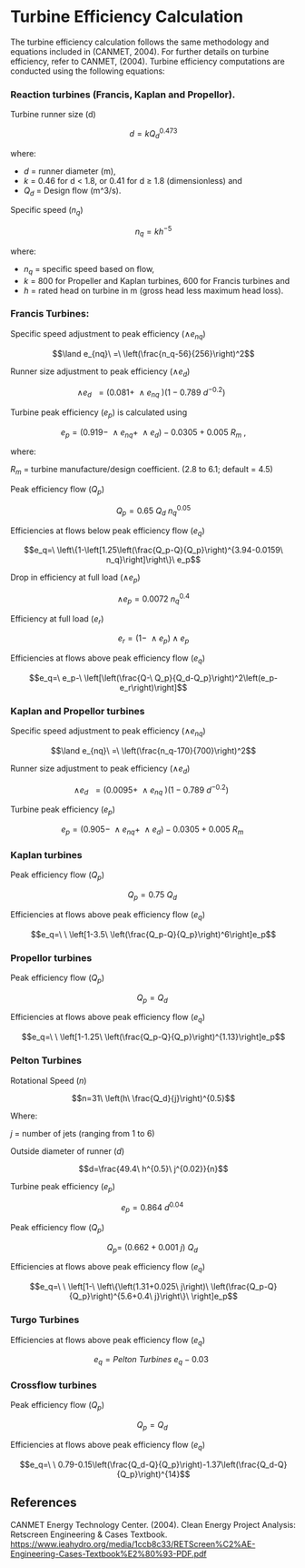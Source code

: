 # Turbine Efficiency Calculation

The turbine efficiency calculation follows the same methodology and equations included in (CANMET, 2004). For further details on turbine efficiency, refer to CANMET, (2004). Turbine efficiency computations are conducted using the following equations:

### Reaction turbines (Francis, Kaplan and Propellor). 
Turbine runner size (d) 

$$d=kQ_d^{0.473}$$

where:
* $d$ = runner diameter (m),
* $k$ = 0.46 for d < 1.8, or 0.41 for d ≥ 1.8 (dimensionless) and
* $Q_d$ = Design flow (m^3/s).

Specific speed ($n_q$)

$$n_q=kh^{-5}$$

where: 
* $n_q$ = specific speed based on flow,
* $k$ = 800 for Propeller and Kaplan turbines, 600 for Francis turbines and
* $h$ = rated head on turbine in m (gross head less maximum head loss).

### Francis Turbines:
Specific speed adjustment to peak efficiency ($\land e_{nq}$)

$$\land e_{nq}\ =\ \left(\frac{n_q-56}{256}\right)^2$$

Runner size adjustment to peak efficiency ($\land e_d$)

$$\land e_d\ \ =(0.081+\ \land e_{nq}\ )(1-0.789\ d^{-0.2})\ \ $$

Turbine peak efficiency ($e_p$) is calculated using 

$$e_p=\left(0.919-\ \land e_{nq}+\ \land e_d\right)-0.0305+0.005\ R_m\ ,$$

where: 

$R_m$ = turbine manufacture/design coefficient. (2.8 to 6.1; default = 4.5)


Peak efficiency flow ($Q_p$)

$$Q_p=0.65\ Q_d\ n_q^{0.05}$$

Efficiencies at flows below peak efficiency flow ($e_q$)

$$e_q=\ \left\{1-\left[1.25\left(\frac{Q_p-Q}{Q_p}\right)^{3.94-0.0159\ n_q}\right]\right\}\ e_p$$

Drop in efficiency at full load ($\land e_p$)

$$\land e_p=0.0072\ n_q^{0.4}$$

Efficiency at full load ($e_r$)

$$e_r=\left(1-\ \land e_p\right)\land e_p$$

Efficiencies at flows above peak efficiency flow ($e_q$)

$$e_q=\ e_p-\ \left[\left(\frac{Q-\ Q_p}{Q_d-Q_p}\right)^2\left(e_p-e_r\right)\right]$$

### Kaplan and Propellor turbines
Specific speed adjustment to peak efficiency ($\land e_{nq}$)

$$\land e_{nq}\ =\ \left(\frac{n_q-170}{700}\right)^2$$

Runner size adjustment to peak efficiency ($\land e_d$)

$$\land e_d\ \ =(0.0095+\ \land e_{nq}\ )(1-0.789\ d^{-0.2})\ \ $$

Turbine peak efficiency ($e_p$)

$$e_p=\left(0.905-\ \land e_{nq}+\ \land e_d\right)-0.0305+0.005{\ R}_m\ $$

### Kaplan turbines
Peak efficiency flow ($Q_p$)

$$Q_p=0.75\ Q_d\ $$

Efficiencies at flows above peak efficiency flow ($e_q$)

$$e_q=\ \ \left[1-3.5\ \left(\frac{Q_p-Q}{Q_p}\right)^6\right]e_p$$

### Propellor turbines
Peak efficiency flow ($Q_p$)

$$Q_p=Q_d\ $$

Efficiencies at flows above peak efficiency flow ($e_q$)

$$e_q=\ \ \left[1-1.25\ \left(\frac{Q_p-Q}{Q_p}\right)^{1.13}\right]e_p$$

### Pelton Turbines
Rotational Speed ($n$)

$$n=31\ \left(h\ \frac{Q_d}{j}\right)^{0.5}$$

Where:

$j$ = number of jets (ranging from 1 to 6)

Outside diameter of runner ($d$) 

$$d=\frac{49.4\ h^{0.5}\ j^{0.02}}{n}$$

Turbine peak efficiency ($e_p$)

$$e_p=0.864\ d^{0.04}\ $$


Peak efficiency flow ($Q_p$)

$$Q_p=\ \left(0.662+0.001\ j\right)\ Q_d\ $$

Efficiencies at flows above peak efficiency flow ($e_q$)

$$e_q=\ \ \left[1-\ \left\{\left(1.31+0.025\ j\right)\ \left(\frac{Q_p-Q}{Q_p}\right)^{5.6+0.4\ j}\right\}\ \right]e_p$$

### Turgo Turbines
Efficiencies at flows above peak efficiency flow ($e_q$)

$$e_q=Pelton\ Turbines\ e_q-0.03\ \ $$

### Crossflow turbines
Peak efficiency flow ($Q_p$)

$$Q_p=Q_d\ $$

Efficiencies at flows above peak efficiency flow ($e_q$)

$$e_q=\ \ 0.79-0.15\left(\frac{Q_d-Q}{Q_p}\right)-1.37\left(\frac{Q_d-Q}{Q_p}\right)^{14}$$

## References
CANMET Energy Technology Center. (2004). Clean Energy Project Analysis: Retscreen Engineering & Cases Textbook. https://www.ieahydro.org/media/1ccb8c33/RETScreen%C2%AE-Engineering-Cases-Textbook%E2%80%93-PDF.pdf 

